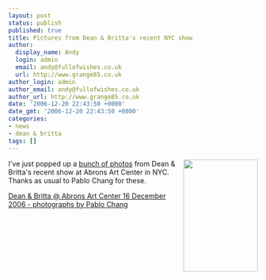```yaml
---
layout: post
status: publish
published: true
title: Pictures from Dean & Britta's recent NYC show
author:
  display_name: Andy
  login: admin
  email: andy@fullofwishes.co.uk
  url: http://www.grange85.co.uk
author_login: admin
author_email: andy@fullofwishes.co.uk
author_url: http://www.grange85.co.uk
date: '2006-12-20 22:43:50 +0000'
date_gmt: '2006-12-20 22:43:50 +0000'
categories:
- news
- dean & britta
tags: []
---
```

<p><img src="https://media.fullofwishes.co.uk/07-dean_and_britta/show_assets/2006-12-16/20061216_dab_pablochhang_09.jpg" width="150" height="226" align="right"/>I've just popped up a <a href="http://www.grange85.co.uk/galaxie/index.php?type=1&id=850">bunch of photos</a> from Dean & Britta's recent show at Abrons Art Center in NYC. Thanks as usual to <span class="removed_link" title="http://www.pablochang.com">Pablo Chang</span> for these.</p>
<p><a href="http://www.grange85.co.uk/galaxie/index.php?type=1&id=850">Dean & Britta @ Abrons Art Center 16 December 2006 - photographs by Pablo Chang</a></p>
